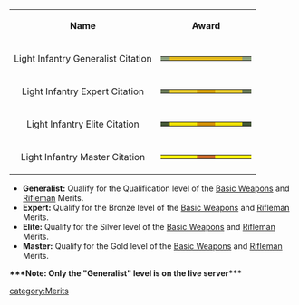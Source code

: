 <table>
<tbody>
<tr class="odd">
<td style="text-align: center;"><p><b>Name</b></p></td>
<td style="text-align: center;"><p><b>Award</b></p></td>
</tr>
<tr class="even">
<td style="text-align: center;"><p>Light Infantry Generalist Citation</p></td>
<td style="text-align: center;"><table class="bigmerit">
<tr>
<td bgcolor="#8DA17E">
</td>
<td bgcolor="#E3BA1C">
</td>
<td bgcolor="#E3BA1C">
</td>
<td bgcolor="#E3BA1C">
</td>
<td bgcolor="#E3BA1C">
</td>
<td bgcolor="#E3BA1C">
</td>
<td bgcolor="#E3BA1C">
</td>
<td bgcolor="#E3BA1C">
</td>
<td bgcolor="#E3BA1C">
</td>
<td bgcolor="#8DA17E">
</td>
</tr>
</table></td>
</tr>
<tr class="odd">
<td style="text-align: center;"><p>Light Infantry Expert Citation</p></td>
<td style="text-align: center;"><table class="bigmerit">
<tr>
<td bgcolor="#6c7d5a">
</td>
<td bgcolor="#e9cc2e">
</td>
<td bgcolor="#e9cc2e">
</td>
<td bgcolor="#e9cc2e">
</td>
<td bgcolor="#d7a209">
</td>
<td bgcolor="#d7a209">
</td>
<td bgcolor="#e9cc2e">
</td>
<td bgcolor="#e9cc2e">
</td>
<td bgcolor="#e9cc2e">
</td>
<td bgcolor="#6c7d5a">
</td>
</tr>
</table></td>
</tr>
<tr class="even">
<td style="text-align: center;"><p>Light Infantry Elite Citation</p></td>
<td style="text-align: center;"><table class="bigmerit">
<tr>
<td bgcolor="#445736">
</td>
<td bgcolor="#eddf04">
</td>
<td bgcolor="#eddf04">
</td>
<td bgcolor="#eddf04">
</td>
<td bgcolor="#d19104">
</td>
<td bgcolor="#d19104">
</td>
<td bgcolor="#eddf04">
</td>
<td bgcolor="#eddf04">
</td>
<td bgcolor="#eddf04">
</td>
<td bgcolor="#445736">
</td>
</tr>
</table></td>
</tr>
<tr class="odd">
<td style="text-align: center;"><p>Light Infantry Master Citation</p></td>
<td style="text-align: center;"><table class="bigmerit">
<tr>
<td bgcolor="#fded0e">
</td>
<td bgcolor="#fded0e">
</td>
<td bgcolor="#fded0e">
</td>
<td bgcolor="#fded0e">
</td>
<td bgcolor="#c6692a">
</td>
<td bgcolor="#c6692a">
</td>
<td bgcolor="#fded0e">
</td>
<td bgcolor="#fded0e">
</td>
<td bgcolor="#fded0e">
</td>
<td bgcolor="#fded0e">
</td>
</tr>
</table></td>
</tr>
</tbody>
</table>

- **Generalist:** Qualify for the Qualification level of the [Basic
  Weapons](</Standard_Assault_(Merit)> "wikilink") and
  [Rifleman](</Medium_Assault_(Merit)> "wikilink") Merits.
- **Expert:** Qualify for the Bronze level of the [Basic
  Weapons](</Standard_Assault_(Merit)> "wikilink") and
  [Rifleman](</Medium_Assault_(Merit)> "wikilink") Merits.
- **Elite:** Qualify for the Silver level of the [Basic
  Weapons](</Standard_Assault_(Merit)> "wikilink") and
  [Rifleman](</Medium_Assault_(Merit)> "wikilink") Merits.
- **Master:** Qualify for the Gold level of the [Basic
  Weapons](</Standard_Assault_(Merit)> "wikilink") and
  [Rifleman](</Medium_Assault_(Merit)> "wikilink") Merits.

**\*\*\*Note: Only the "Generalist" level is on the live server\*\*\***

[category:Merits](/category:Merits "wikilink")
